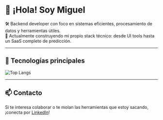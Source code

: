 # 👋 ¡Hola! Soy Miguel

🛠️ Backend developer con foco en sistemas eficientes, procesamiento de datos y herramientas útiles.  
🎯 Actualmente construyendo mi propio stack técnico: desde UI tools hasta un SaaS completo de predicción.  

---

## 🔧 Tecnologías principales

![Top Langs](https://github-readme-stats.vercel.app/api/top-langs/?username=miguelCidPaz&layout=compact&theme=tokyonight&hide_border=true)

---

## 📫 Contacto

Si te interesa colaborar o te molan las herramientas que estoy sacando, ¡conecta por [LinkedIn](https://www.linkedin.com/in/miguel-cid-paz-picon/)!
